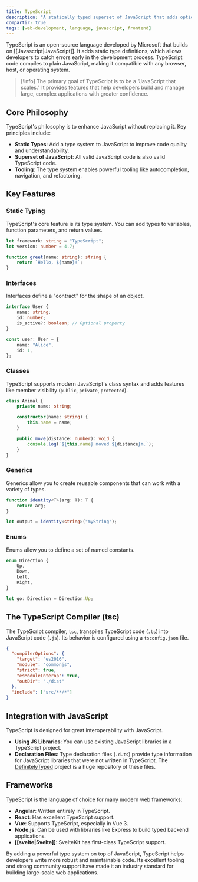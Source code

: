 ```yaml
---
title: TypeScript
description: "A statically typed superset of JavaScript that adds optional types to the language, enhancing code quality and maintainability."
compartir: true
tags: [web-development, language, javascript, frontend]
---
```


TypeScript is an open-source language developed by Microsoft that builds on [[Javascript|JavaScript]]. It adds static type definitions, which allows developers to catch errors early in the development process. TypeScript code compiles to plain JavaScript, making it compatible with any browser, host, or operating system.

> [!info]
> The primary goal of TypeScript is to be a "JavaScript that scales." It provides features that help developers build and manage large, complex applications with greater confidence.

## Core Philosophy

TypeScript's philosophy is to enhance JavaScript without replacing it. Key principles include:
- **Static Types**: Add a type system to JavaScript to improve code quality and understandability.
- **Superset of JavaScript**: All valid JavaScript code is also valid TypeScript code.
- **Tooling**: The type system enables powerful tooling like autocompletion, navigation, and refactoring.

## Key Features

### Static Typing

TypeScript's core feature is its type system. You can add types to variables, function parameters, and return values.

```typescript
let framework: string = "TypeScript";
let version: number = 4.7;

function greet(name: string): string {
    return `Hello, ${name}!`;
}
```

### Interfaces

Interfaces define a "contract" for the shape of an object.

```typescript
interface User {
    name: string;
    id: number;
    is_active?: boolean; // Optional property
}

const user: User = {
    name: "Alice",
    id: 1,
};
```

### Classes

TypeScript supports modern JavaScript's class syntax and adds features like member visibility (`public`, `private`, `protected`).

```typescript
class Animal {
    private name: string;

    constructor(name: string) {
        this.name = name;
    }

    public move(distance: number): void {
        console.log(`${this.name} moved ${distance}m.`);
    }
}
```

### Generics

Generics allow you to create reusable components that can work with a variety of types.

```typescript
function identity<T>(arg: T): T {
    return arg;
}

let output = identity<string>("myString");
```

### Enums

Enums allow you to define a set of named constants.

```typescript
enum Direction {
    Up,
    Down,
    Left,
    Right,
}

let go: Direction = Direction.Up;
```

## The TypeScript Compiler (tsc)

The TypeScript compiler, `tsc`, transpiles TypeScript code (`.ts`) into JavaScript code (`.js`). Its behavior is configured using a `tsconfig.json` file.

```json
{
  "compilerOptions": {
    "target": "es2016",
    "module": "commonjs",
    "strict": true,
    "esModuleInterop": true,
    "outDir": "./dist"
  },
  "include": ["src/**/*"]
}
```

## Integration with JavaScript

TypeScript is designed for great interoperability with JavaScript.
- **Using JS Libraries**: You can use existing JavaScript libraries in a TypeScript project.
- **Declaration Files**: Type declaration files (`.d.ts`) provide type information for JavaScript libraries that were not written in TypeScript. The [DefinitelyTyped](https://definitelytyped.org/) project is a huge repository of these files.

## Frameworks

TypeScript is the language of choice for many modern web frameworks:
- **Angular**: Written entirely in TypeScript.
- **React**: Has excellent TypeScript support.
- **Vue**: Supports TypeScript, especially in Vue 3.
- **Node.js**: Can be used with libraries like Express to build typed backend applications.
- **[[svelte|Svelte]]**: SvelteKit has first-class TypeScript support.

By adding a powerful type system on top of JavaScript, TypeScript helps developers write more robust and maintainable code. Its excellent tooling and strong community support have made it an industry standard for building large-scale web applications.
